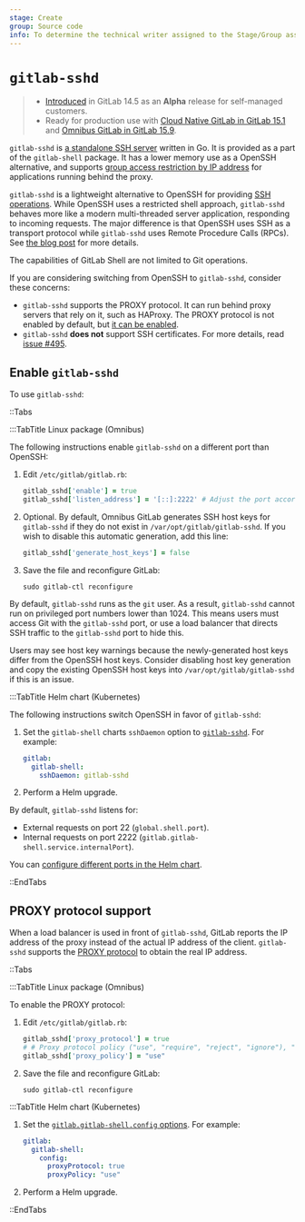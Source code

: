 ```yaml
---
stage: Create
group: Source code
info: To determine the technical writer assigned to the Stage/Group associated with this page, see https://about.gitlab.com/handbook/product/ux/technical-writing/#assignments
---
```


# `gitlab-sshd`

> - [Introduced](https://gitlab.com/gitlab-org/gitlab/-/issues/299109) in GitLab 14.5 as an **Alpha** release for self-managed customers.
> - Ready for production use with [Cloud Native GitLab in GitLab 15.1](https://gitlab.com/gitlab-org/charts/gitlab/-/issues/2540) and [Omnibus GitLab in GitLab 15.9](https://gitlab.com/gitlab-org/omnibus-gitlab/-/issues/5937).

`gitlab-sshd` is [a standalone SSH server](https://gitlab.com/gitlab-org/gitlab-shell/-/tree/main/internal/sshd)
written in Go. It is provided as a part of the `gitlab-shell` package. It has a lower memory
use as a OpenSSH alternative, and supports
[group access restriction by IP address](../../user/group/index.md) for applications
running behind the proxy.

`gitlab-sshd` is a lightweight alternative to OpenSSH for providing
[SSH operations](https://gitlab.com/gitlab-org/gitlab-shell/-/blob/71a7f34a476f778e62f8fe7a453d632d395eaf8f/doc/features.md).
While OpenSSH uses a restricted shell approach, `gitlab-sshd` behaves more like a
modern multi-threaded server application, responding to incoming requests. The major
difference is that OpenSSH uses SSH as a transport protocol while `gitlab-sshd` uses Remote Procedure Calls (RPCs). See [the blog post](https://about.gitlab.com/blog/2022/08/17/why-we-have-implemented-our-own-sshd-solution-on-gitlab-sass/) for more details.

The capabilities of GitLab Shell are not limited to Git operations.

If you are considering switching from OpenSSH to `gitlab-sshd`, consider these concerns:

- `gitlab-sshd` supports the PROXY protocol. It can run behind proxy servers that rely
  on it, such as HAProxy. The PROXY protocol is not enabled by default, but [it can be enabled](#proxy-protocol-support).
- `gitlab-sshd` **does not** support SSH certificates. For more details, read
  [issue #495](https://gitlab.com/gitlab-org/gitlab-shell/-/issues/495).

## Enable `gitlab-sshd`

To use `gitlab-sshd`:

::Tabs

:::TabTitle Linux package (Omnibus)

The following instructions enable `gitlab-sshd` on a different port than OpenSSH:

1. Edit `/etc/gitlab/gitlab.rb`:

   ```ruby
   gitlab_sshd['enable'] = true
   gitlab_sshd['listen_address'] = '[::]:2222' # Adjust the port accordingly
   ```

1. Optional. By default, Omnibus GitLab generates SSH host keys for `gitlab-sshd` if
they do not exist in `/var/opt/gitlab/gitlab-sshd`. If you wish to disable this automatic generation, add this line:

   ```ruby
   gitlab_sshd['generate_host_keys'] = false
   ```

1. Save the file and reconfigure GitLab:

   ```shell
   sudo gitlab-ctl reconfigure
   ```

By default, `gitlab-sshd` runs as the `git` user. As a result, `gitlab-sshd` cannot
run on privileged port numbers lower than 1024. This means users must
access Git with the `gitlab-sshd` port, or use a load balancer that
directs SSH traffic to the `gitlab-sshd` port to hide this.

Users may see host key warnings because the newly-generated host keys
differ from the OpenSSH host keys. Consider disabling host key
generation and copy the existing OpenSSH host keys into
`/var/opt/gitlab/gitlab-sshd` if this is an issue.

:::TabTitle Helm chart (Kubernetes)

The following instructions switch OpenSSH in favor of `gitlab-sshd`:

1. Set the `gitlab-shell` charts `sshDaemon` option to
   [`gitlab-sshd`](https://docs.gitlab.com/charts/charts/gitlab/gitlab-shell/index.html#installation-command-line-options).
   For example:

   ```yaml
   gitlab:
     gitlab-shell:
       sshDaemon: gitlab-sshd
   ```

1. Perform a Helm upgrade.

By default, `gitlab-sshd` listens for:

- External requests on port 22 (`global.shell.port`).
- Internal requests on port 2222 (`gitlab.gitlab-shell.service.internalPort`).

You can [configure different ports in the Helm chart](https://docs.gitlab.com/charts/charts/gitlab/gitlab-shell/#configuration).

::EndTabs

## PROXY protocol support

When a load balancer is used in front of `gitlab-sshd`, GitLab reports the IP
address of the proxy instead of the actual IP address of the client. `gitlab-sshd`
supports the [PROXY protocol](https://www.haproxy.org/download/1.8/doc/proxy-protocol.txt) to
obtain the real IP address.

::Tabs

:::TabTitle Linux package (Omnibus)

To enable the PROXY protocol:

1. Edit `/etc/gitlab/gitlab.rb`:

    ```ruby
    gitlab_sshd['proxy_protocol'] = true
    # # Proxy protocol policy ("use", "require", "reject", "ignore"), "use" is the default value
    gitlab_sshd['proxy_policy'] = "use"
    ```

1. Save the file and reconfigure GitLab:

   ```shell
   sudo gitlab-ctl reconfigure
   ```

:::TabTitle Helm chart (Kubernetes)

1. Set the [`gitlab.gitlab-shell.config` options](https://docs.gitlab.com/charts/charts/gitlab/gitlab-shell/index.html#installation-command-line-options). For example:

   ```yaml
   gitlab:
     gitlab-shell:
       config:
         proxyProtocol: true
         proxyPolicy: "use"
   ```

1. Perform a Helm upgrade.

::EndTabs
